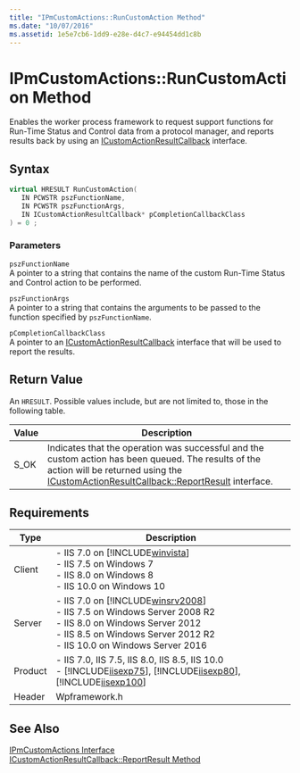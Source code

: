 ```yaml
---
title: "IPmCustomActions::RunCustomAction Method"
ms.date: "10/07/2016"
ms.assetid: 1e5e7cb6-1dd9-e28e-d4c7-e94454dd1c8b
---
```

# IPmCustomActions::RunCustomAction Method
Enables the worker process framework to request support functions for Run-Time Status and Control data from a protocol manager, and reports results back by using an [ICustomActionResultCallback](../../web-development-reference\native-code-api-reference/icustomactionresultcallback-interface.md) interface.  
  
## Syntax  
  
```cpp  
virtual HRESULT RunCustomAction(  
   IN PCWSTR pszFunctionName,  
   IN PCWSTR pszFunctionArgs,  
   IN ICustomActionResultCallback* pCompletionCallbackClass  
) = 0 ;  
```  
  
### Parameters  
 `pszFunctionName`  
 A pointer to a string that contains the name of the custom Run-Time Status and Control action to be performed.  
  
 `pszFunctionArgs`  
 A pointer to a string that contains the arguments to be passed to the function specified by `pszFunctionName`.  
  
 `pCompletionCallbackClass`  
 A pointer to an [ICustomActionResultCallback](../../web-development-reference\native-code-api-reference/icustomactionresultcallback-interface.md) interface that will be used to report the results.  
  
## Return Value  
 An `HRESULT`. Possible values include, but are not limited to, those in the following table.  
  
|Value|Description|  
|-----------|-----------------|  
|S_OK|Indicates that the operation was successful and the custom action has been queued. The results of the action will be returned using the [ICustomActionResultCallback::ReportResult](../../web-development-reference\native-code-api-reference/icustomactionresultcallback-reportresult-method.md) interface.|  
  
## Requirements  
  
|Type|Description|  
|----------|-----------------|  
|Client|-   IIS 7.0 on [!INCLUDE[winvista](../../wmi-provider/includes/winvista-md.md)]<br />-   IIS 7.5 on Windows 7<br />-   IIS 8.0 on Windows 8<br />-   IIS 10.0 on Windows 10|  
|Server|-   IIS 7.0 on [!INCLUDE[winsrv2008](../../wmi-provider/includes/winsrv2008-md.md)]<br />-   IIS 7.5 on Windows Server 2008 R2<br />-   IIS 8.0 on Windows Server 2012<br />-   IIS 8.5 on Windows Server 2012 R2<br />-   IIS 10.0 on Windows Server 2016|  
|Product|-   IIS 7.0, IIS 7.5, IIS 8.0, IIS 8.5, IIS 10.0<br />-   [!INCLUDE[iisexp75](../../web-development-reference/native-code-api-reference/includes/iisexp75-md.md)], [!INCLUDE[iisexp80](../../web-development-reference/native-code-api-reference/includes/iisexp80-md.md)], [!INCLUDE[iisexp100](../../web-development-reference/native-code-api-reference/includes/iisexp100-md.md)]|  
|Header|Wpframework.h|  
  
## See Also  
 [IPmCustomActions Interface](../../web-development-reference\native-code-api-reference/ipmcustomactions-interface.md)   
 [ICustomActionResultCallback::ReportResult Method](../../web-development-reference\native-code-api-reference/icustomactionresultcallback-reportresult-method.md)
